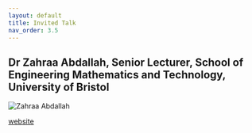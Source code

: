 ```yaml
---
layout: default
title: Invited Talk 
nav_order: 3.5
---
```



## Dr Zahraa Abdallah, Senior Lecturer, School of Engineering Mathematics and Technology, University of Bristol

![Zahraa Abdallah]()



[website](https://research-information.bris.ac.uk/en/persons/zahraa-s-abdallah)
